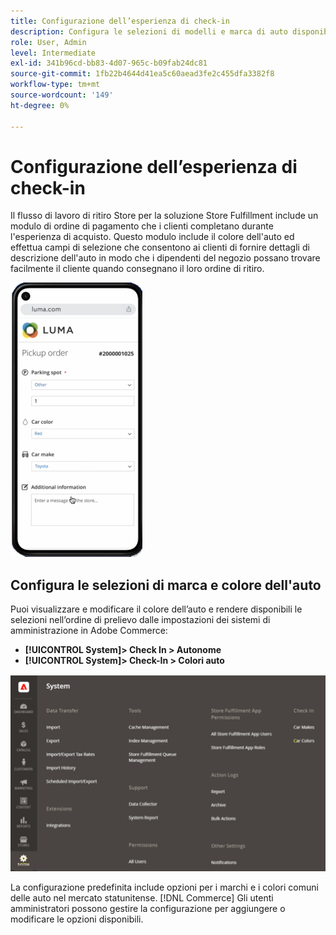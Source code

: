 ```yaml
---
title: Configurazione dell’esperienza di check-in
description: Configura le selezioni di modelli e marca di auto disponibili per i clienti di ritiro curbside quando completano il modulo di ordine di prelievo.
role: User, Admin
level: Intermediate
exl-id: 341b96cd-bb83-4d07-965c-b09fab24dc81
source-git-commit: 1fb22b4644d41ea5c60aead3fe2c455dfa3382f8
workflow-type: tm+mt
source-wordcount: '149'
ht-degree: 0%

---
```


# Configurazione dell’esperienza di check-in

Il flusso di lavoro di ritiro Store per la soluzione Store Fulfillment include un modulo di ordine di pagamento che i clienti completano durante l&#39;esperienza di acquisto. Questo modulo include il colore dell&#39;auto ed effettua campi di selezione che consentono ai clienti di fornire dettagli di descrizione dell&#39;auto in modo che i dipendenti del negozio possano trovare facilmente il cliente quando consegnano il loro ordine di ritiro.

![[!DNL Check-In Experience Car Make] e [!DNL Model] impostazioni per il ritiro a terra](assets/checkin-system-settings-car-options.png)

## Configura le selezioni di marca e colore dell&#39;auto

Puoi visualizzare e modificare il colore dell’auto e rendere disponibili le selezioni nell’ordine di prelievo dalle impostazioni dei sistemi di amministrazione in Adobe Commerce:

- **[!UICONTROL System]> Check In > Autonome**
- **[!UICONTROL System]> Check-In > Colori auto**

![[!DNL Check-In Experience system configuration for curbside pickup]](assets/check-in-experience-system-config.png)

La configurazione predefinita include opzioni per i marchi e i colori comuni delle auto nel mercato statunitense. [!DNL Commerce] Gli utenti amministratori possono gestire la configurazione per aggiungere o modificare le opzioni disponibili.
